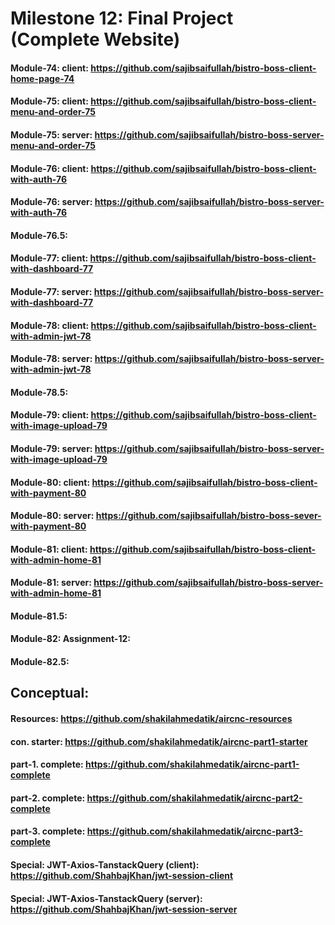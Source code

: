 # Milestone 12: Final Project (Complete Website)
#### Module-74: client: https://github.com/sajibsaifullah/bistro-boss-client-home-page-74
#### Module-75: client: https://github.com/sajibsaifullah/bistro-boss-client-menu-and-order-75
#### Module-75: server: https://github.com/sajibsaifullah/bistro-boss-server-menu-and-order-75
#### Module-76: client: https://github.com/sajibsaifullah/bistro-boss-client-with-auth-76
#### Module-76: server: https://github.com/sajibsaifullah/bistro-boss-server-with-auth-76
#### Module-76.5: 
#### Module-77: client: https://github.com/sajibsaifullah/bistro-boss-client-with-dashboard-77
#### Module-77: server: https://github.com/sajibsaifullah/bistro-boss-server-with-dashboard-77
#### Module-78: client: https://github.com/sajibsaifullah/bistro-boss-client-with-admin-jwt-78
#### Module-78: server: https://github.com/sajibsaifullah/bistro-boss-server-with-admin-jwt-78
#### Module-78.5: 
#### Module-79: client: https://github.com/sajibsaifullah/bistro-boss-client-with-image-upload-79
#### Module-79: server: https://github.com/sajibsaifullah/bistro-boss-server-with-image-upload-79
#### Module-80: client: https://github.com/sajibsaifullah/bistro-boss-client-with-payment-80
#### Module-80: server: https://github.com/sajibsaifullah/bistro-boss-sever-with-payment-80
#### Module-81: client: https://github.com/sajibsaifullah/bistro-boss-client-with-admin-home-81
#### Module-81: server: https://github.com/sajibsaifullah/bistro-boss-server-with-admin-home-81
#### Module-81.5: 
#### Module-82: Assignment-12:
#### Module-82.5: 

## Conceptual:
#### Resources: https://github.com/shakilahmedatik/aircnc-resources
#### con. starter: https://github.com/shakilahmedatik/aircnc-part1-starter 
#### part-1. complete: https://github.com/shakilahmedatik/aircnc-part1-complete
#### part-2. complete: https://github.com/shakilahmedatik/aircnc-part2-complete
#### part-3. complete: https://github.com/shakilahmedatik/aircnc-part3-complete
#### Special: JWT-Axios-TanstackQuery (client): https://github.com/ShahbajKhan/jwt-session-client
#### Special: JWT-Axios-TanstackQuery (server): https://github.com/ShahbajKhan/jwt-session-server